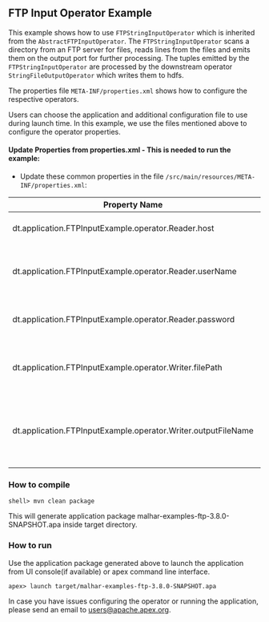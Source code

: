 ## FTP Input Operator Example

This example shows how to use `FTPStringInputOperator` which is inherited from the `AbstractFTPInputOperator`. The `FTPStringInputOperator` scans a directory from an FTP server for files, reads lines from the files and
emits them on the output port for further processing. The tuples emitted by the `FTPStringInputOperator` are processed by the downstream operator `StringFileOutputOperator` which writes them to hdfs.

The properties file `META-INF/properties.xml` shows how to configure the respective operators.


Users can choose the application and additional configuration file to use during launch time. In this example, we use the files mentioned above to configure the operator properties.


#### **Update Properties from properties.xml - This is needed to run the example:**

- Update these common properties in the file `/src/main/resources/META-INF/properties.xml`:

| Property Name  | Description |
| -------------  | ----------- |
| dt.application.FTPInputExample.operator.Reader.host | address of the ftp server |
| dt.application.FTPInputExample.operator.Reader.userName | user for the ftp server if anonymous ftp is disabled |
| dt.application.FTPInputExample.operator.Reader.password | password associated with the above user |
| dt.application.FTPInputExample.operator.Writer.filePath | output file path for the records after formatting |
| dt.application.FTPInputExample.operator.Writer.outputFileName | output file name for the records to be written after formatting |

### How to compile
`shell> mvn clean package`

This will generate application package malhar-examples-ftp-3.8.0-SNAPSHOT.apa inside target directory.

### How to run
Use the application package generated above to launch the application from UI console(if available) or apex command line interface.

`apex> launch target/malhar-examples-ftp-3.8.0-SNAPSHOT.apa`




In case you have issues configuring the operator or running the application, please send an email to users@apache.apex.org.
